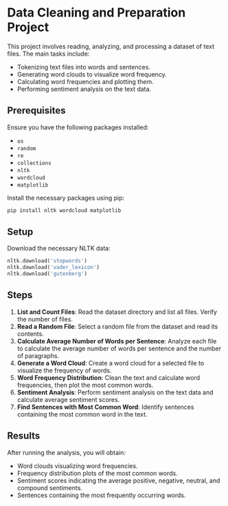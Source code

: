 # Data Cleaning and Preparation Project

This project involves reading, analyzing, and processing a dataset of text files. The main tasks include:

- Tokenizing text files into words and sentences.
- Generating word clouds to visualize word frequency.
- Calculating word frequencies and plotting them.
- Performing sentiment analysis on the text data.

## Prerequisites

Ensure you have the following packages installed:
- `os`
- `random`
- `re`
- `collections`
- `nltk`
- `wordcloud`
- `matplotlib`

Install the necessary packages using pip:

```bash
pip install nltk wordcloud matplotlib
```

## Setup

Download the necessary NLTK data:

```python
nltk.download('stopwords')
nltk.download('vader_lexicon')
nltk.download('gutenberg')
```

## Steps

1. **List and Count Files**: Read the dataset directory and list all files. Verify the number of files.
2. **Read a Random File**: Select a random file from the dataset and read its contents.
3. **Calculate Average Number of Words per Sentence**: Analyze each file to calculate the average number of words per sentence and the number of paragraphs.
4. **Generate a Word Cloud**: Create a word cloud for a selected file to visualize the frequency of words.
5. **Word Frequency Distribution**: Clean the text and calculate word frequencies, then plot the most common words.
6. **Sentiment Analysis**: Perform sentiment analysis on the text data and calculate average sentiment scores.
7. **Find Sentences with Most Common Word**: Identify sentences containing the most common word in the text.

## Results

After running the analysis, you will obtain:
- Word clouds visualizing word frequencies.
- Frequency distribution plots of the most common words.
- Sentiment scores indicating the average positive, negative, neutral, and compound sentiments.
- Sentences containing the most frequently occurring words.


